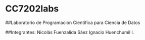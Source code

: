 # CC7202labs
##Laboratorio de Programación Científica para Ciencia de Datos

##Integrantes:
Nicolás Fuenzalida Sáez
Ignacio Huenchumil I.
